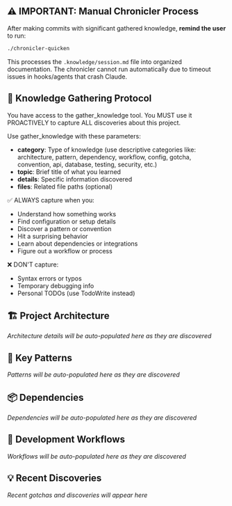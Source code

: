 ## ⚠️ IMPORTANT: Manual Chronicler Process
After making commits with significant gathered knowledge, **remind the user** to run:
```bash
./chronicler-quicken
```
This processes the `.knowledge/session.md` file into organized documentation. The chronicler cannot run automatically due to timeout issues in hooks/agents that crash Claude.

<!-- BEGIN CHRONICLER: knowledge-gathering-protocol -->
## 🧠 Knowledge Gathering Protocol

You have access to the gather_knowledge tool. You MUST use it PROACTIVELY to capture ALL discoveries about this project.

Use gather_knowledge with these parameters:
- **category**: Type of knowledge (use descriptive categories like: architecture, pattern, dependency, workflow, config, gotcha, convention, api, database, testing, security, etc.)
- **topic**: Brief title of what you learned
- **details**: Specific information discovered
- **files**: Related file paths (optional)

✅ ALWAYS capture when you:
- Understand how something works
- Find configuration or setup details
- Discover a pattern or convention
- Hit a surprising behavior
- Learn about dependencies or integrations
- Figure out a workflow or process

❌ DON'T capture:
- Syntax errors or typos
- Temporary debugging info
- Personal TODOs (use TodoWrite instead)
<!-- END CHRONICLER: knowledge-gathering-protocol -->

<!-- BEGIN CHRONICLER: project-architecture -->
## 🏗️ Project Architecture

_Architecture details will be auto-populated here as they are discovered_
<!-- END CHRONICLER: project-architecture -->

<!-- BEGIN CHRONICLER: key-patterns -->
## 🎯 Key Patterns

_Patterns will be auto-populated here as they are discovered_
<!-- END CHRONICLER: key-patterns -->

<!-- BEGIN CHRONICLER: dependencies -->
## 📦 Dependencies

_Dependencies will be auto-populated here as they are discovered_
<!-- END CHRONICLER: dependencies -->

<!-- BEGIN CHRONICLER: development-workflows -->
## 🔄 Development Workflows

_Workflows will be auto-populated here as they are discovered_
<!-- END CHRONICLER: development-workflows -->

<!-- BEGIN CHRONICLER: recent-discoveries -->
## 💡 Recent Discoveries

_Recent gotchas and discoveries will appear here_
<!-- END CHRONICLER: recent-discoveries -->